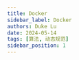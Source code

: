 ```yaml
---
title: Docker
sidebar_label: Docker
authors: Duke Lu
date: 2024-05-14
tags: [算法, 动态规范]
sidebar_position: 1
---
```



